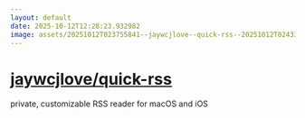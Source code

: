 ```yaml
---
layout: default
date: 2025-10-12T12:28:23.932982
image: assets/20251012T023755841--jaywcjlove--quick-rss--20251012T024334437--cropped.png
---
```


# [jaywcjlove/quick-rss](https://github.com/jaywcjlove/quick-rss)

private, customizable RSS reader for macOS and iOS
